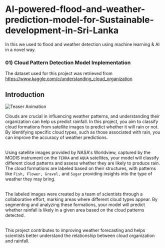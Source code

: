 # AI-powered-flood-and-weather-prediction-model-for-Sustainable-development-in-Sri-Lanka
In this we used to flood and weather detection using machine learning &amp; AI in a novel way.

### 01) Cloud Pattern Detection Model Implementation
The dataset used for this project was retrieved from https://www.kaggle.com/c/understanding_cloud_organization

## Introduction
![Teaser Animation](src/Teaser_AnimationwLabels.gif)

Clouds are crucial in influencing weather patterns, and understanding their organization can help us predict rainfall. In this project, you aim to classify cloud formations from satellite images to predict whether it will rain or not. By identifying specific cloud types, such as those associated with rain, you can improve the accuracy of weather predictions.</br></br>

Using satellite images provided by NASA's Worldview, captured by the MODIS instrument on the `TERRA` and `AQUA` satellites, your model will classify different cloud patterns and assess whether they are likely to produce rain. The cloud formations are labeled based on their structures, with patterns like `Fish, Flower, Gravel,` and `Sugar` providing insights into the type of weather they may bring.</br></br>

The labeled images were created by a team of scientists through a collaborative effort, marking areas where different cloud types appear. By segmenting and analyzing these formations, your model will predict whether rainfall is likely in a given area based on the cloud patterns detected.</br></br>

This project contributes to improving weather forecasting and helps scientists better understand the relationship between cloud organization and rainfall.</br></br>


